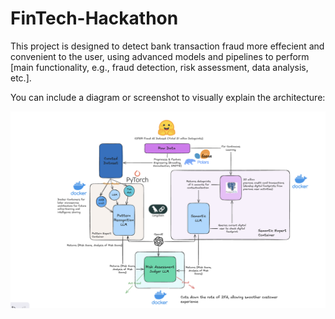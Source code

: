 # FinTech-Hackathon

This project is designed to detect bank transaction fraud more effecient and convenient to the user, using advanced models and pipelines to perform [main functionality, e.g., fraud detection, risk assessment, data analysis, etc.].

You can include a diagram or screenshot to visually explain the architecture:

![Architecture](assets/flowchart.png)
